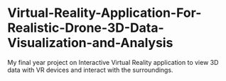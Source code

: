 # Virtual-Reality-Application-For-Realistic-Drone-3D-Data-Visualization-and-Analysis
 My final year project on Interactive Virtual Reality application to view 3D data with VR devices and interact with the surroundings. 
